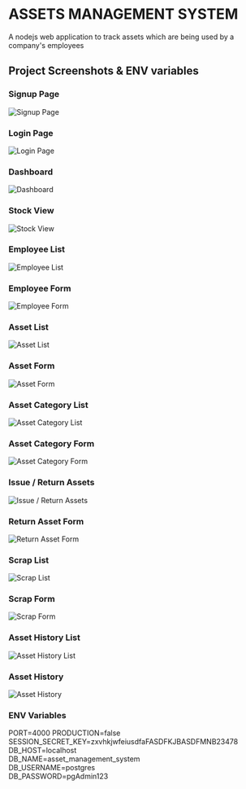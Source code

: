 # ASSETS MANAGEMENT SYSTEM
A nodejs web application to track assets which are being used by a company's employees

## Project Screenshots & ENV variables

### Signup Page
![Signup Page](screenshots/auth_register.png)

### Login Page
![Login Page](screenshots/auth_login.png)

### Dashboard
![Dashboard](screenshots/pg1.png)

### Stock View
![Stock View](screenshots/pg0.png)

### Employee List
![Employee List](screenshots/pg2.png)

### Employee Form
![Employee Form](screenshots/pg3.png)

### Asset List
![Asset List](screenshots/pg4.png)

### Asset Form
![Asset Form](screenshots/pg6.png)

### Asset Category List
![Asset Category List](screenshots/pg7.png)

### Asset Category Form
![Asset Category Form](screenshots/pg8.png)

### Issue / Return Assets
![Issue / Return Assets](screenshots/pg10.png)

### Return Asset Form
![Return Asset Form](screenshots/pg9.png)
 
### Scrap List
![Scrap List](screenshots/pg11.png)

### Scrap Form
![Scrap Form](screenshots/pg12.png)

### Asset History List
![Asset History List](screenshots/pg13.png)

### Asset History
![Asset History](screenshots/pg14.png)

###  ENV Variables
PORT=4000
PRODUCTION=false
SESSION_SECRET_KEY=zxvhkjwfeiusdfaFASDFKJBASDFMNB23478
DB_HOST=localhost<br>
DB_NAME=asset_management_system<br>
DB_USERNAME=postgres<br>
DB_PASSWORD=pgAdmin123<br>
